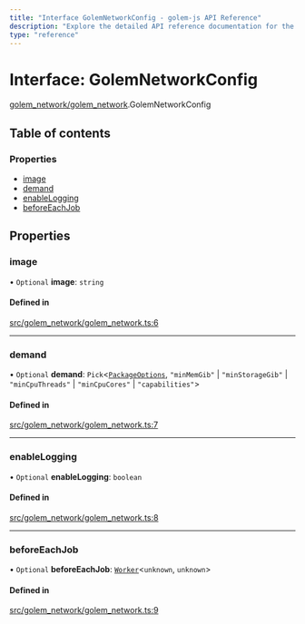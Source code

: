 ```yaml
---
title: "Interface GolemNetworkConfig - golem-js API Reference"
description: "Explore the detailed API reference documentation for the Interface GolemNetworkConfig within the golem-js SDK for the Golem Network."
type: "reference"
---
```

# Interface: GolemNetworkConfig

[golem_network/golem_network](../modules/golem_network_golem_network).GolemNetworkConfig

## Table of contents

### Properties

- [image](golem_network_golem_network.GolemNetworkConfig#image)
- [demand](golem_network_golem_network.GolemNetworkConfig#demand)
- [enableLogging](golem_network_golem_network.GolemNetworkConfig#enablelogging)
- [beforeEachJob](golem_network_golem_network.GolemNetworkConfig#beforeeachjob)

## Properties

### image

• `Optional` **image**: `string`

#### Defined in

[src/golem_network/golem_network.ts:6](https://github.com/golemfactory/golem-js/blob/ecc063e/src/golem_network/golem_network.ts#L6)

___

### demand

• `Optional` **demand**: `Pick`<[`PackageOptions`](../modules/package_package#packageoptions), ``"minMemGib"`` \| ``"minStorageGib"`` \| ``"minCpuThreads"`` \| ``"minCpuCores"`` \| ``"capabilities"``\>

#### Defined in

[src/golem_network/golem_network.ts:7](https://github.com/golemfactory/golem-js/blob/ecc063e/src/golem_network/golem_network.ts#L7)

___

### enableLogging

• `Optional` **enableLogging**: `boolean`

#### Defined in

[src/golem_network/golem_network.ts:8](https://github.com/golemfactory/golem-js/blob/ecc063e/src/golem_network/golem_network.ts#L8)

___

### beforeEachJob

• `Optional` **beforeEachJob**: [`Worker`](../modules/task_work#worker)<`unknown`, `unknown`\>

#### Defined in

[src/golem_network/golem_network.ts:9](https://github.com/golemfactory/golem-js/blob/ecc063e/src/golem_network/golem_network.ts#L9)
